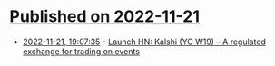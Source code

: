 # [Published on 2022-11-21](index.md)

* [2022-11-21, 19:07:35](https://news.ycombinator.com/item?id=33696486) - [Launch HN: Kalshi (YC W19) – A regulated exchange for trading on events](https://news.ycombinator.com/item?id=33696486)
